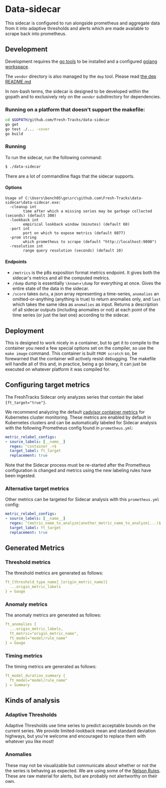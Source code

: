 # Data-sidecar

This sidecar is configured to run alongside prometheus and aggregate data from it into adaptive thresholds and alerts which are made available to scrape back into prometheus.

## Development

Development requires the [go tools](https://golang.org/doc/install) to be installed and a configured [golang workspace](https://golang.org/doc/code.html#Workspaces).

The `vendor` directory is also managed by the `dep` tool. Please read [the dep README.md](https://github.com/golang/dep/blob/master/README.md)

In non-bash terms, the sidecar is designed to be developed within the gopath and to exclusively rely on the `vendor` subdirectory for dependencies.

### Running on a platform that doesn't support the makefile:

```bash
cd $GOPATH/github.com/Fresh-Tracks/data-sidecar
go get
go test ./... -cover
go build
```

### Running
To run the sidecar, run the following command:

```bash
$ ./data-sidecar
```

There are a lot of commandline flags that the sidecar supports.

#### Options
```
Usage of C:\Users\bonch05\go\src\github.com\Fresh-Tracks\data-sidecar\data-sidecar.exe:
  -cleanup int
        time after which a missing series may be garbage collected (seconds) (default 300)
  -lookback int
        empirical lookback window (minutes) (default 60)
  -port int
        port on which to expose metrics (default 8077)
  -prom string
        which prometheus to scrape (default "http://localhost:9090")
  -resolution int
        range query resolution (seconds) (default 10)
```

#### Endpoints

* `/metrics` is the p8s exposition format metrics endpoint. It gives both the sidecar's metrics and all the computed metrics.
* `/dump` dump is essentially `\known`+`\dump` for everything at once. Gives the entire state of the data in the sidecar.
* `/score` takes `data`, a json array representing a time-series, `anomalies` an omitted-or-anything (anything is true) to return anomalies only, and `last` which takes the same idea as `anomalies`  as input. Returns a description of all sidecar outputs (including anomalies or not) at each point of the  time series (or just the last one) according to the sidecar.

## Deployment

This is designed to work nicely in a container, but to get it to compile to the container you need a few special options set on the compiler, so use the `make image` command. This container is built `FROM scratch` so, be forewarned that the container will actively resist debugging. The makefile will handle all of this and, in practice, being a go binary, it can just be executed on whatever platform it was compiled for.

## Configuring target metrics

The FreshTracks Sidecar only analyzes series that contain the label `{ft_target="true"}`.

We recommend analyzing the default [cadvisor container metrics](https://github.com/google/cadvisor) for Kubernetes cluster monitoring.
These metrics are enabled by default in Kubernetes clusters and can be automatically labeled for Sidecar analysis with the following Prometheus config found in `prometheus.yml`:

```yaml
metric_relabel_configs:
- source_labels: [__name__]
  regex: ^container_.+$
  target_label: ft_target
  replacement: true
```

Note that the Sidecar process must be re-started after the Prometheus configuration is changed and metrics using the new labeling rules have been ingested.

### Alternative target metrics

Other metrics can be targeted for Sidecar analysis with this `prometheus.yml` config:

```yaml
metric_relabel_configs:
- source_labels: [__name__]
  regex: ^(metric_name_to_analyze|another_metric_name_to_analyze|...)$
  target_label: ft_target
  replacement: true
```

## Generated Metrics

### Threshold metrics

The threshold metrics are generated as follows:

```yaml
ft_[threshold_type_name]_[origin_metric_name]{
  ...origin_metric_labels
} = Gauge
```

### Anomaly metrics

The anomaly metrics are generated as follows:

```yaml
ft_anomalies {
  ...origin_metric_labels,
  ft_metric="origin_metric_name",
  ft_model="model/rule_name"
} = Gauge
```

### Timing metrics

The timing metrics are generated as follows:

```yaml
ft_model_duration_summary {
  ft_model="model/rule_name"
} = Summary
```

## Kinds of analysis

### Adaptive Thresholds
Adaptive Thresholds use time series to predict acceptable bounds on the current series. We provide limited-lookback mean and standard deviation highways, but you're welcome and encouraged to replace them with whatever you like most!

### Anomalies
These may not be visualizable but communicate about whether or not the the series is behaving as expected. We are using some of the [Nelson Rules](https://en.wikipedia.org/wiki/Nelson_rules). These are raw material for alerts, but are probably not alertworthy on their own.
